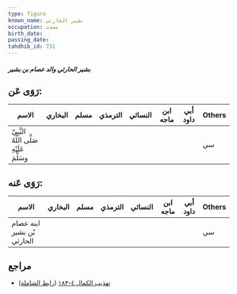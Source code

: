 ```yaml
---
type: figure
known_name: بشير الحارثي
occupation: محدث
birth_date:
passing_date:
tahdhib_id: 731
---
```

##### بشير الحارثي والد عصام بن بشير

## رَوَى عَن:
| الاسم                                      | البخاري | مسلم | الترمذي | النسائي | ابن ماجه | أبي داود | Others |
| ------------------------------------------ | ------- | ---- | ------- | ------- | -------- | -------- | ------ |
| النَّبِيّ صَلَّى اللَّهُ عَلَيْهِ وسَلَّمَ |         |      |         |         |          |          | سي     |
## رَوَى عَنه:
| الاسم                      | البخاري | مسلم | الترمذي | النسائي | ابن ماجه | أبي داود | Others |
| -------------------------- | ------- | ---- | ------- | ------- | -------- | -------- | ------ |
| ابنه عصام بْن بشير الحارثي |         |      |         |         |          |          | سي     |
## مراجع
- [تهذيب الكمال ٤-١٨٣](obsidian://open?vault=Tahdhib-al-Kamal&file=Figures/٧٣١-بشير%20الحارثي%20والد%20عصام%20بن%20بشير) ([رابط الشاملة](https://shamela.ws/book/3722/1697))